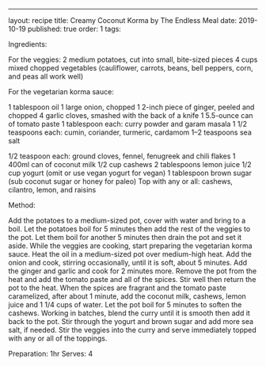 ---
layout: recipe 
title: Creamy Coconut Korma by The Endless Meal
date: 2019-10-19
published: true
order: 1
tags:
 
 
Ingredients:

For the veggies:
2 medium potatoes, cut into small, bite-sized pieces
4 cups mixed chopped vegetables (cauliflower, carrots, beans, bell peppers, corn, and peas all work well)

For the vegetarian korma sauce:

1 tablespoon oil
1 large onion, chopped
1 2-inch piece of ginger, peeled and chopped
4 garlic cloves, smashed with the back of a knife
1 5.5-ounce can of tomato paste
1 tablespoon each: curry powder and garam masala
1 1/2 teaspoons each: cumin, coriander, turmeric, cardamom
1–2 teaspoons sea salt

1/2 teaspoon each: ground cloves, fennel, fenugreek and chili flakes
1 400ml can of coconut milk
1/2 cup cashews
2 tablespoons lemon juice
1/2 cup yogurt (omit or use vegan yogurt for vegan)
1 tablespoon brown sugar (sub coconut sugar or honey for paleo)
Top with any or all: cashews, cilantro, lemon, and raisins

Method:

Add the potatoes to a medium-sized pot, cover with water and bring to a boil. 
Let the potatoes boil for 5 minutes then add the rest of the veggies to the pot. 
Let them boil for another 5 minutes then drain the pot and set it aside.
While the veggies are cooking, start preparing the vegetarian korma sauce. 
Heat the oil in a medium-sized pot over medium-high heat.
Add the onion and cook, stirring occasionally, until it is soft, about 5 minutes. 
Add the ginger and garlic and cook for 2 minutes more.
Remove the pot from the heat and add the tomato paste and all of the spices. Stir well then return the pot to the heat. 
When the spices are fragrant and the tomato paste caramelized, after about 1 minute, add the coconut milk, cashews, lemon juice and 1 1/4 cups of water.
Let the pot boil for 5 minutes to soften the cashews.
Working in batches, blend the curry until it is smooth then add it back to the pot. 
Stir through the yogurt and brown sugar and add more sea salt, if needed. Stir the veggies into the curry and serve immediately topped with any or all of the toppings.

Preparation: 1hr
Serves: 4

